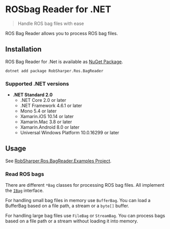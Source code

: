 # ROSbag Reader for .NET
> Handle ROS bag files with ease

ROS Bag Reader allows you to process ROS bag files.


## Installation

ROS Bag Reader for .Net is available as [NuGet Package](https://robotics-baget.joanneum.at/packages/RobSharper.Ros.MessageParser/).


```
dotnet add package RobSharper.Ros.BagReader
``` 

### Supported .NET versions
 
* **.NET Standard 2.0**
    * .NET Core 2.0 or later
    * .NET Framework 4.6.1 or later
    * Mono 5.4 or later
    * Xamarin.iOS 10.14 or later
    * Xamarin.Mac 3.8 or later
    * Xamarin.Android 8.0 or later
    * Universal Windows Platform 10.0.16299 or later


## Usage

See [RobSharper.Ros.BagReader.Examples Project](RobSharper.Ros.BagReader.Examples/).

### Read ROS bags

There are different `*Bag` classes for processing ROS bag files.
All implement the [`IBag`](RobSharper.Ros.BagReader/IBag.cs) interface.

For handling small bag files in memory use `BufferBag`. 
You can load a BufferBag based on a file path, a stream or a `byte[]` buffer.

For handling large bag files use `FileBag` or `StreamBag`.
You can process bags based on a file path or a stream without loading it into memory.
